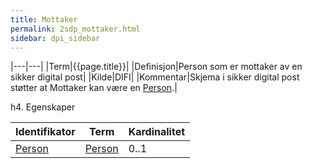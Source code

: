 ```yaml
---
title: Mottaker 
permalink: 2sdp_mottaker.html
sidebar: dpi_sidebar
---
```


|---|---|
|Term|{{page.title}}|
|Definisjon|Person som er mottaker av en sikker digital post|
|Kilde|DIFI|
|Kommentar|Skjema i sikker digital post støtter at Mottaker kan være en [Person](Person.md).|

h4. Egenskaper

| Identifikator    | Term             | Kardinalitet |
| ---------------- | ---------------- | ------------ |
| [Person](Person.md) | [Person](Person.md) | 0..1         |
